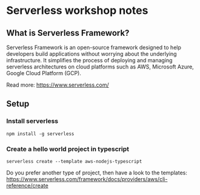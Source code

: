 # Serverless workshop notes

## What is Serverless Framework?

Serverless Framework is an open-source framework designed to help developers build applications
without worrying about the underlying infrastructure. It simplifies the process of deploying and managing
serverless architectures on cloud platforms such as AWS, Microsoft Azure, Google Cloud Platform (GCP).

Read more: https://www.serverless.com/

## Setup

### Install serverless

```shell
npm install -g serverless
```

### Create a hello world project in typescript

```shell
serverless create --template aws-nodejs-typescript
```

Do you prefer another type of project, then have a look to the templates:
https://www.serverless.com/framework/docs/providers/aws/cli-reference/create
